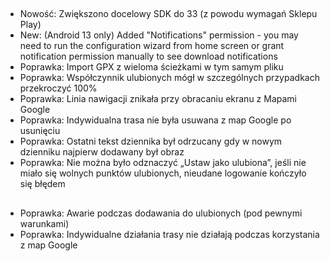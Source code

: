 ##
- Nowość: Zwiększono docelowy SDK do 33 (z powodu wymagań Sklepu Play)
- New: (Android 13 only) Added "Notifications" permission - you may need to run the configuration wizard from home screen or grant notification permission manually to see download notifications
- Poprawka: Import GPX z wieloma ścieżkami w tym samym pliku
- Poprawka: Współczynnik ulubionych mógł w szczególnych przypadkach przekroczyć 100%
- Poprawka: Linia nawigacji znikała przy obracaniu ekranu z Mapami Google
- Poprawka: Indywidualna trasa nie była usuwana z map Google po usunięciu
- Poprawka: Ostatni tekst dziennika był odrzucany gdy w nowym dzienniku najpierw dodawany był obraz
- Poprawka: Nie można było odznaczyć „Ustaw jako ulubiona”, jeśli nie miało się wolnych punktów ulubionych, nieudane logowanie kończyło się błędem

##
- Poprawka: Awarie podczas dodawania do ulubionych (pod pewnymi warunkami)
- Poprawka: Indywidualne działania trasy nie działają podczas korzystania z map Google
